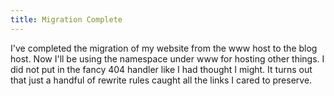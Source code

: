 ```yaml
---
title: Migration Complete
---
```

I've completed the migration of my website from the www host to the blog host.
Now I'll be using the namespace under www for hosting other things. I did not
put in the fancy 404 handler like I had thought I might. It turns out that
just a handful of rewrite rules caught all the links I cared to preserve.

